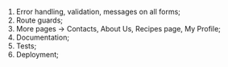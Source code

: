 1. Error handling, validation, messages on all forms;
2. Route guards;
3. More pages -> Contacts, About Us, Recipes page, My Profile;
4. Documentation;
5. Tests;
6. Deployment;